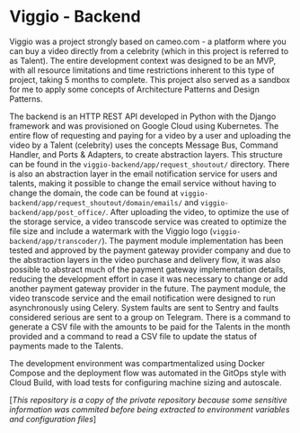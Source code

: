 # Viggio - Backend

Viggio was a project strongly based on cameo.com - a platform where you can buy a video directly from a celebrity (which in this project is referred to as Talent). The entire development context was designed to be an MVP, with all resource limitations and time restrictions inherent to this type of project, taking 5 months to complete. This project also served as a sandbox for me to apply some concepts of Architecture Patterns and Design Patterns.

The backend is an HTTP REST API developed in Python with the Django framework and was provisioned on Google Cloud using Kubernetes. The entire flow of requesting and paying for a video by a user and uploading the video by a Talent (celebrity) uses the concepts Message Bus, Command Handler, and Ports & Adapters, to create abstraction layers. This structure can be found in the `viggio-backend/app/request_shoutout/` directory. There is also an abstraction layer in the email notification service for users and talents, making it possible to change the email service without having to change the domain, the code can be found at `viggio-backend/app/request_shoutout/domain/emails/` and `viggio-backend/app/post_office/`.
After uploading the video, to optimize the use of the storage service, a video transcode service was created to optimize the file size and include a watermark with the Viggio logo (`viggio-backend/app/transcoder/`).
The payment module implementation has been tested and approved by the payment gateway provider company and due to the abstraction layers in the video purchase and delivery flow, it was also possible to abstract much of the payment gateway implementation details, reducing the development effort in case it was necessary to change or add another payment gateway provider in the future.
The payment module, the video transcode service and the email notification were designed to run asynchronously using Celery. System faults are sent to Sentry and faults considered serious are sent to a group on Telegram.
There is a command to generate a CSV file with the amounts to be paid for the Talents in the month provided and a command to read a CSV file to update the status of payments made to the Talents.

The development environment was compartmentalized using Docker Compose and the deployment flow was automated in the GitOps style with Cloud Build, with load tests for configuring machine sizing and autoscale.

[*This repository is a copy of the private repository because some sensitive information was commited before being extracted to environment variables and configuration files*]
